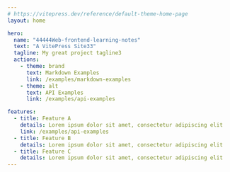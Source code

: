 ```yaml
---
# https://vitepress.dev/reference/default-theme-home-page
layout: home

hero:
  name: "44444Web-frontend-learning-notes"
  text: "A VitePress Site33"
  tagline: My great project tagline3
  actions:
    - theme: brand
      text: Markdown Examples
      link: /examples/markdown-examples
    - theme: alt
      text: API Examples
      link: /examples/api-examples

features:
  - title: Feature A
    details: Lorem ipsum dolor sit amet, consectetur adipiscing elit
    link: /examples/api-examples
  - title: Feature B
    details: Lorem ipsum dolor sit amet, consectetur adipiscing elit
  - title: Feature C
    details: Lorem ipsum dolor sit amet, consectetur adipiscing elit
---
```


